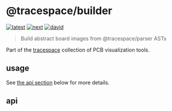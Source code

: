 # @tracespace/builder

[![latest][@tracespace/builder-latest-badge]][npm]
[![next][@tracespace/builder-next-badge]][npm-next]
[![david][@tracespace/builder-david-badge]][david]

> Build abstract board images from @tracespace/parser ASTs

Part of the [tracespace][] collection of PCB visualization tools.

[tracespace]: https://github.com/tracespace/tracespace
[npm]: https://www.npmjs.com/package/@tracespace/builder
[npm-next]: https://www.npmjs.com/package/@tracespace/builder/v/next
[david]: https://david-dm.org/tracespace/tracespace?path=packages/builder
[@tracespace/builder-latest-badge]: https://flat.badgen.net/npm/v/@tracespace/builder
[@tracespace/builder-next-badge]: https://flat.badgen.net/npm/v/@tracespace/builder/next
[@tracespace/builder-david-badge]: https://flat.badgen.net/david/dep/tracespace/tracespace/packages/builder

## usage

See [the api section](#api) below for more details.

## api
